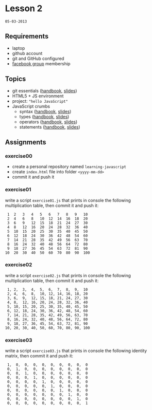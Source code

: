# Lesson 2
`05-03-2013`

## Requirements

* laptop
* github account
* git and GitHub configured
* [facebook group](https://www.facebook.com/groups/cvdlab/) membership

## Topics

* git essentials ([handbook](https://github.com/cvdlab/git-crumbs/blob/master/git/Readme.md), [slides](http://apily.io/slidify?md=https://raw.github.com/cvdlab-cg/lessons/master/lessons/lesson02/git-essentials.md))
* HTML5 + JS environment
* project: `"hello JavaScript"`
* JavaScript crumbs
  - syntax ([handbook](https://github.com/cvdlab/javascript-crumbs/blob/master/chapters/syntax/Readme.md), [slides](http://apily.io/slidify?md=https://raw.github.com/cvdlab/javascript-crumbs-slides/master/chapters/syntax/Readme.md))
  - types ([handbook](https://github.com/cvdlab/javascript-crumbs/blob/master/chapters/types/Readme.md), [slides](http://apily.io/slidify?md=https://raw.github.com/cvdlab/javascript-crumbs-slides/master/chapters/types/Readme.md))
  - operators ([handbook](https://github.com/cvdlab/javascript-crumbs/blob/master/chapters/operators/Readme.md), [slides](http://apily.io/slidify?md=https://raw.github.com/cvdlab/javascript-crumbs-slides/master/chapters/operators/Readme.md))
  - statements ([handbook](https://github.com/cvdlab/javascript-crumbs/blob/master/chapters/statements/Readme.md), [slides](http://apily.io/slidify?md=https://raw.github.com/cvdlab/javascript-crumbs-slides/master/chapters/statements/Readme.md))

## Assignments

### exercise00

- create a personal repository named `learning-javascript`
- create `index.html` file into folder `<yyyy-mm-dd>`
- commit it and push it

### exercise01

write a script `exercise01.js` that prints in console the following multiplication table,
then commit it and push it:

     1  2   3   4   5   6   7   8   9   10
     2  4   6   8   10  12  14  16  18  20
     3  6   9   12  15  18  21  24  27  30
     4  8   12  16  20  24  28  32  36  40
     5  10  15  20  25  30  35  40  45  50
     6  12  18  24  30  36  42  48  54  60
     7  14  21  28  35  42  49  56  63  70
     8  16  24  32  40  48  56  64  72  80
     9  18  27  36  45  54  63  72  81  90
    10  20  30  40  50  60  70  80  90  100

### exercise02

write a script `exercise02.js` that prints in console the following multiplication table,
then commit it and push it:

     1, 2,  3,  4,  5,  6,  7,  8,  9,  10
     2, 4,  6,  8,  10, 12, 14, 16, 18, 20
     3, 6,  9,  12, 15, 18, 21, 24, 27, 30
     4, 8,  12, 16, 20, 24, 28, 32, 36, 40
     5, 10, 15, 20, 25, 30, 35, 40, 45, 50
     6, 12, 18, 24, 30, 36, 42, 48, 54, 60
     7, 14, 21, 28, 35, 42, 49, 56, 63, 70
     8, 16, 24, 32, 40, 48, 56, 64, 72, 80
     9, 18, 27, 36, 45, 54, 63, 72, 81, 90
    10, 20, 30, 40, 50, 60, 70, 80, 90, 100

### exercise03

write a script `exercise03.js` that prints in console the following identity matrix,
then commit it and push it:

     1,  0,  0,  0,  0,  0,  0,  0,  0,  0
     0,  1,  0,  0,  0,  0,  0,  0,  0,  0
     0,  0,  1,  0,  0,  0,  0,  0,  0,  0
     0,  0,  0,  1,  0,  0,  0,  0,  0,  0
     0,  0,  0,  0,  1,  0,  0,  0,  0,  0
     0,  0,  0,  0,  0,  1,  0,  0,  0,  0
     0,  0,  0,  0,  0,  0,  1,  0,  0,  0
     0,  0,  0,  0,  0,  0,  0,  1,  0,  0
     0,  0,  0,  0,  0,  0,  0,  0,  1,  0
     0,  0,  0,  0,  0,  0,  0,  0,  0,  1
